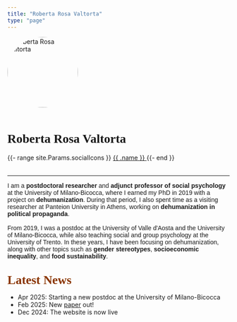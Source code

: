```yaml
---
title: "Roberta Rosa Valtorta"
type: "page"
---
```


<div style="text-align: left; margin-bottom: 2rem;">
  <img src="/picture.jpeg" alt="Roberta Rosa Valtorta" style="width:160px; border-radius: 50%; margin-bottom: 1rem;">
  <h1 style="font-family: Petrona;">Roberta Rosa Valtorta</h1>

  <!-- social icons -->
<div class="social-icons">
    {{- range site.Params.socialIcons }}
      <a href="{{ .url | safeURL }}" target="_blank" rel="noopener noreferrer">
        {{ .name }}
      </a>
    {{- end }}
  </div>
</div>

---
<p style="font-family: 'Red Hat Text', sans-serif;">
  I am a <strong>postdoctoral researcher</strong> and <strong>adjunct professor of social psychology</strong> at the University of Milano-Bicocca, where I earned my PhD in 2019 with a project on <strong>dehumanization</strong>. During that period, I also spent time as a visiting researcher at Panteion University in Athens, working on <strong>dehumanization in political propaganda</strong>.
  <br><br> 
  From 2019, I was a postdoc at the University of Valle d'Aosta and the University of Milano-Bicocca, while also teaching social and group psychology at the University of Trento. In these years, I have been focusing on dehumanization, along with other topics such as <strong>gender stereotypes</strong>, <strong>socioeconomic inequality</strong>, and <strong>food sustainability</strong>.
  <br><br>
</p>

<span style="color: #8A3502; font-family: Petrona; font-size: 28px;">**Latest News**</span>
+ Apr 2025: Starting a new postdoc at the University of Milano-Bicocca 
+ Feb 2025: New [paper](publications/identity-and-inequality/) out! 
+ Dec 2024: The website is now live

